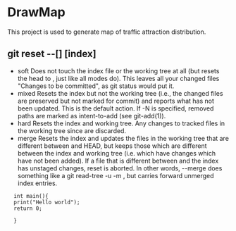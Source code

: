 # DrawMap
This project is used to generate map of traffic attraction distribution.

## git reset --[<mode>]  [index]
* soft
				Does not touch the index file or the working tree at all (but resets the head to <commit>, just like all modes do). This leaves all your changed files "Changes to be committed", as git status would put it.
* mixed
				Resets the index but not the working tree (i.e., the changed files are preserved but not marked for commit) and reports what has not been updated. This is the default action.
				If -N is specified, removed paths are marked as intent-to-add (see git-add(1)).
* hard
				Resets the index and working tree. Any changes to tracked files in the working tree since <commit> are discarded.
* merge
				Resets the index and updates the files in the working tree that are different between <commit> and HEAD, but keeps those which are different between the index and working tree (i.e. which have changes which have not been added). If a file that is different between <commit> and the index has unstaged changes, reset is aborted.
				In other words, --merge does something like a git read-tree -u -m <commit>, but carries forward unmerged index entries.
```
  int main(){
  print("Hello world");
  return 0;
  
  }
  ```
